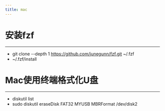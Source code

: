 ```yaml
---
title: mac
---
```


# 安装fzf
---
- git clone --depth 1 https://github.com/junegunn/fzf.git ~/.fzf
- ~/.fzf/install

# Mac使用终端格式化U盘
---
- diskutil list
- sudo diskutil eraseDisk FAT32 MYUSB MBRFormat /dev/disk2
